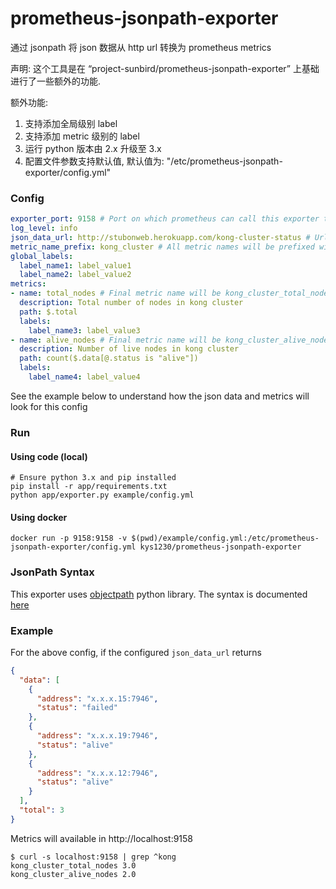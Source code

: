# prometheus-jsonpath-exporter

通过 jsonpath 将 json 数据从 http url 转换为 prometheus metrics

声明: 这个工具是在 “project-sunbird/prometheus-jsonpath-exporter” 上基础进行了一些额外的功能.

额外功能:

1. 支持添加全局级别 label
2. 支持添加 metric 级别的 label
3. 运行 python 版本由 2.x 升级至 3.x
4. 配置文件参数支持默认值, 默认值为: "/etc/prometheus-jsonpath-exporter/config.yml"

### Config

```yml
exporter_port: 9158 # Port on which prometheus can call this exporter to get metrics
log_level: info
json_data_url: http://stubonweb.herokuapp.com/kong-cluster-status # Url to get json data used for fetching metric values
metric_name_prefix: kong_cluster # All metric names will be prefixed with this value
global_labels:
  label_name1: label_value1
  label_name2: label_value2
metrics:
- name: total_nodes # Final metric name will be kong_cluster_total_nodes
  description: Total number of nodes in kong cluster
  path: $.total
  labels:
    label_name3: label_value3
- name: alive_nodes # Final metric name will be kong_cluster_alive_nodes
  description: Number of live nodes in kong cluster
  path: count($.data[@.status is "alive"])
  labels:
    label_name4: label_value4
```

See the example below to understand how the json data and metrics will look for this config

### Run

#### Using code (local)

```
# Ensure python 3.x and pip installed
pip install -r app/requirements.txt
python app/exporter.py example/config.yml
```

#### Using docker

```
docker run -p 9158:9158 -v $(pwd)/example/config.yml:/etc/prometheus-jsonpath-exporter/config.yml kys1230/prometheus-jsonpath-exporter
```

### JsonPath Syntax

This exporter uses [objectpath](http://objectpath.org) python library. The syntax is documented [here](http://objectpath.org/reference.html)

### Example

For the above config, if the configured `json_data_url` returns

```json
{
  "data": [
    {
      "address": "x.x.x.15:7946",
      "status": "failed"
    },
    {
      "address": "x.x.x.19:7946",
      "status": "alive"
    },
    {
      "address": "x.x.x.12:7946",
      "status": "alive"
    }
  ],
  "total": 3
}
```

Metrics will available in http://localhost:9158



```
$ curl -s localhost:9158 | grep ^kong
kong_cluster_total_nodes 3.0
kong_cluster_alive_nodes 2.0
```

